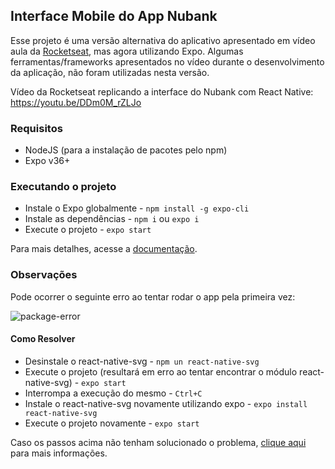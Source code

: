 ## Interface Mobile do App Nubank

Esse projeto é uma versão alternativa do aplicativo apresentado em vídeo aula da [Rocketseat](https://github.com/Rocketseat/youtube-react-native-nubank), mas agora utilizando Expo.
Algumas ferramentas/frameworks apresentados no vídeo durante o desenvolvimento da aplicação, não foram utilizadas nesta versão.

Vídeo da Rocketseat replicando a interface do Nubank com React Native: https://youtu.be/DDm0M_rZLJo

### Requisitos

- NodeJS (para a instalação de pacotes pelo npm)
- Expo v36+

### Executando o projeto

- Instale o Expo globalmente - `npm install -g expo-cli`
- Instale as dependências - `npm i` ou `expo i`
- Execute o projeto - `expo start`

Para mais detalhes, acesse a [documentação](https://docs.expo.io/versions/v36.0.0/get-started/installation/).

### Observações 

Pode ocorrer o seguinte erro ao tentar rodar o app pela primeira vez:

![package-error](https://user-images.githubusercontent.com/27246482/75368725-e9dfee80-58a0-11ea-9123-29e908da1fe3.png)

#### Como Resolver

- Desinstale o react-native-svg - `npm un react-native-svg`
- Execute o projeto (resultará em erro ao tentar encontrar o módulo react-native-svg) - `expo start`
- Interrompa a execução do mesmo - `Ctrl+C`
- Instale o react-native-svg novamente utilizando expo - `expo install react-native-svg`
- Execute o projeto novamente - `expo start`

Caso os passos acima não tenham solucionado o problema, [clique aqui](https://github.com/react-native-community/react-native-svg/issues/1273#issuecomment-583109771) para mais informações.
